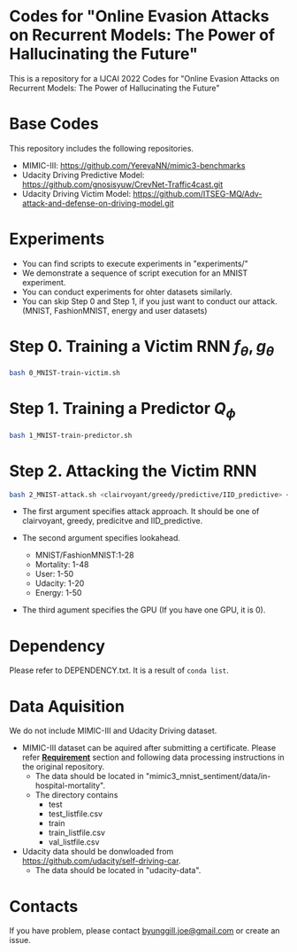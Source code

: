 # Codes for "Online Evasion Attacks on Recurrent Models: The Power of Hallucinating the Future"
This is a repository for a IJCAI 2022 Codes for "Online Evasion Attacks on Recurrent Models: The Power of Hallucinating the Future"

# Base Codes
This repository includes the following repositories.
- MIMIC-III: https://github.com/YerevaNN/mimic3-benchmarks
- Udacity Driving Predictive Model: https://github.com/gnosisyuw/CrevNet-Traffic4cast.git
- Udacity Driving Victim Model: https://github.com/ITSEG-MQ/Adv-attack-and-defense-on-driving-model.git
# Experiments
- You can find scripts to execute experiments in "experiments/"
- We demonstrate a sequence of script execution for an MNIST experiment. 
- You can conduct experiments for ohter datasets similarly.
- You can skip Step 0 and Step 1, if you just want to conduct our attack. (MNIST, FashionMNIST, energy and user datasets)
# Step 0. Training a Victim RNN $f_\theta, g_\theta$
```bash
bash 0_MNIST-train-victim.sh
```
# Step 1. Training a Predictor $Q_\phi$
```bash
bash 1_MNIST-train-predictor.sh
```
# Step 2. Attacking the Victim RNN
```bash
bash 2_MNIST-attack.sh <clairvoyant/greedy/predictive/IID_predictive> <lookahead> <GPU_NUM>
```
- The first argument specifies attack approach. It should be one of clairvoyant, greedy, predicitve and IID_predictive.
- The second argument specifies lookahead.
    - MNIST/FashionMNIST:1-28
    - Mortality: 1-48
    - User: 1-50
    - Udacity: 1-20
    - Energy: 1-50
    

- The third agument specifies the GPU (If you have one GPU, it is 0).
# Dependency
Please refer to DEPENDENCY.txt. It is a result of `conda list`.

# Data Aquisition
We do not include MIMIC-III and Udacity Driving dataset.

- MIMIC-III dataset can be aquired after submitting a certificate.
Please refer [__Requirement__](https://github.com/YerevaNN/mimic3-benchmarks#Requirements) section and following data processing instructions in the original repository.
    - The data should be located in "mimic3_mnist_sentiment/data/in-hospital-mortality".
    - The directory contains
        - test
        - test_listfile.csv
        - train
        - train_listfile.csv
        - val_listfile.csv
- Udacity data should be donwloaded from https://github.com/udacity/self-driving-car.
    - The data should be located in "udacity-data".



# Contacts
If you have problem, please contact byunggill.joe@gmail.com or create an issue.
